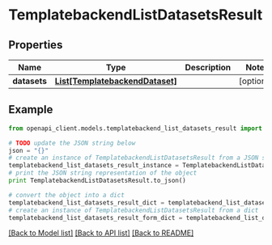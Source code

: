 # TemplatebackendListDatasetsResult


## Properties

Name | Type | Description | Notes
------------ | ------------- | ------------- | -------------
**datasets** | [**List[TemplatebackendDataset]**](TemplatebackendDataset.md) |  | [optional] 

## Example

```python
from openapi_client.models.templatebackend_list_datasets_result import TemplatebackendListDatasetsResult

# TODO update the JSON string below
json = "{}"
# create an instance of TemplatebackendListDatasetsResult from a JSON string
templatebackend_list_datasets_result_instance = TemplatebackendListDatasetsResult.from_json(json)
# print the JSON string representation of the object
print TemplatebackendListDatasetsResult.to_json()

# convert the object into a dict
templatebackend_list_datasets_result_dict = templatebackend_list_datasets_result_instance.to_dict()
# create an instance of TemplatebackendListDatasetsResult from a dict
templatebackend_list_datasets_result_form_dict = templatebackend_list_datasets_result.from_dict(templatebackend_list_datasets_result_dict)
```
[[Back to Model list]](../README.md#documentation-for-models) [[Back to API list]](../README.md#documentation-for-api-endpoints) [[Back to README]](../README.md)


